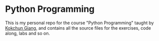 # Python Programming

This is my personal repo for the course "Python Programming" taught by [Kokchun Giang][teacher], and contains all the
source files for the exercises, code along, labs and so on.

[teacher]: https://github.com/kokchun
